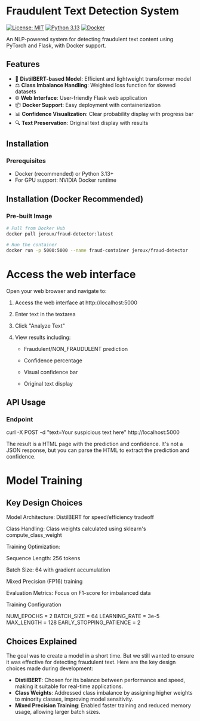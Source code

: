 # Fraudulent Text Detection System

[![License: MIT](https://img.shields.io/badge/License-MIT-yellow.svg)](https://opensource.org/licenses/MIT)
[![Python 3.13](https://img.shields.io/badge/Python-3.13%2B-blue.svg)](https://www.python.org/)
[![Docker](https://badgen.net/badge/icon/docker?icon=docker&label)](https://docker.com)

An NLP-powered system for detecting fraudulent text content using PyTorch and Flask, with Docker support.

## Features

- 🚀 **DistilBERT-based Model**: Efficient and lightweight transformer model
- ⚖ **Class Imbalance Handling**: Weighted loss function for skewed datasets
- 🌐 **Web Interface**: User-friendly Flask web application
- 📦 **Docker Support**: Easy deployment with containerization
- 📊 **Confidence Visualization**: Clear probability display with progress bar
- 🔍 **Text Preservation**: Original text display with results

## Installation

### Prerequisites
- Docker (recommended) or Python 3.13+
- For GPU support: NVIDIA Docker runtime

## Installation (Docker Recommended)

### Pre-built Image
```bash
# Pull from Docker Hub
docker pull jeroux/fraud-detector:latest

# Run the container
docker run -p 5000:5000 --name fraud-container jeroux/fraud-detector
```


# Access the web interface
Open your web browser and navigate to:
1. Access the web interface at http://localhost:5000

2. Enter text in the textarea

3. Click "Analyze Text"

4. View results including:

    - Fraudulent/NON_FRAUDULENT prediction

    - Confidence percentage

    - Visual confidence bar

    - Original text display

## API Usage
### Endpoint
curl -X POST -d "text=Your suspicious text here" http://localhost:5000

The result is a HTML page with the prediction and confidence.
It's not a JSON response, but you can parse the HTML to extract the prediction and confidence.


# Model Training
## Key Design Choices
Model Architecture: DistilBERT for speed/efficiency tradeoff

Class Handling: Class weights calculated using sklearn's compute_class_weight

Training Optimization:

Sequence Length: 256 tokens

Batch Size: 64 with gradient accumulation

Mixed Precision (FP16) training

Evaluation Metrics: Focus on F1-score for imbalanced data

Training Configuration

NUM_EPOCHS = 2
BATCH_SIZE = 64
LEARNING_RATE = 3e-5
MAX_LENGTH = 128
EARLY_STOPPING_PATIENCE = 2

## Choices Explained
The goal was to create a model in a short time. But we still wanted to ensure it was effective for detecting fraudulent text. Here are the key design choices made during development:
- **DistilBERT**: Chosen for its balance between performance and speed, making it suitable for real-time applications.
- **Class Weights**: Addressed class imbalance by assigning higher weights to minority classes, improving model sensitivity.
- **Mixed Precision Training**: Enabled faster training and reduced memory usage, allowing larger batch sizes.